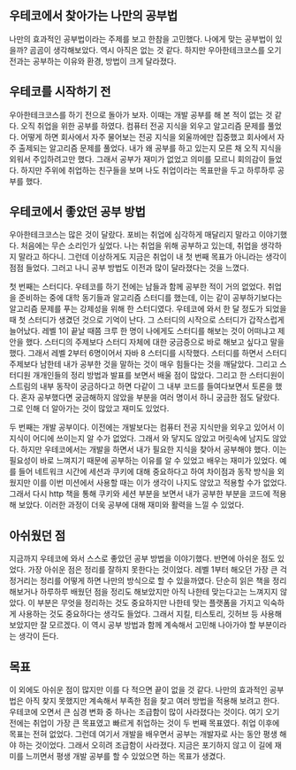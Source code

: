 ## 우테코에서 찾아가는 나만의 공부법

나만의 효과적인 공부법이라는 주제를 보고 한참을 고민했다. 나에게 맞는 공부법이 있을까? 곰곰이 생각해보았다. 역시 아직은 없는 것 같다. 하지만 우아한테크코스를 오기 전과는 공부하는 이유와 환경, 방법이 크게 달라졌다.

## 우테코를 시작하기 전
우아한테크코스를 하기 전으로 돌아가 보자. 이때는 개발 공부를 해 본 적이 없는 것 같다. 오직 취업을 위한 공부를 하였다. 컴퓨터 전공 지식을 외우고 알고리즘 문제를 풀었다. 어떻게 하면 회사에서 자주 물어보는 전공 지식을 외울까에만 집중했고 회사에서 자주 출제되는 알고리즘 문제를 풀었다. 내가 왜 공부를 하고 있는지 모른 채 오직 지식을 외워서 주입하려고만 했다. 그래서 공부가 재미가 없었고 의미를 모르니 회의감이 들었다. 하지만 주위에 취업하는 친구들을 보며 나도 취업이라는 목표만을 두고 하루하루 공부를 했다.

## 우테코에서 좋았던 공부 방법
우아한테크코스는 많은 것이 달랐다. 포비는 취업에 심각하게 매달리지 말라고 이야기했다. 처음에는 무슨 소리인가 싶었다. 나는 취업을 위해 공부하고 있는데, 취업을 생각하지 말라고 하다니. 그런데 이상하게도 지금은 취업이 내 첫 번째 목표가 아니라는 생각이 점점 들었다. 그러고 나니 공부 방법도 이전과 많이 달라졌다는 것을 느꼈다.

첫 번째는 스터디다. 우테코를 하기 전에는 남들과 함께 공부한 적이 거의 없었다. 취업을 준비하는 중에 대학 동기들과 알고리즘 스터디를 했는데, 이는 같이 공부하기보다는 알고리즘 문제를 푸는 강제성을 위해 한 스터디였다. 우테코에 와서 한 달 정도가 되었을 때 첫 스터디가 생겼던 것으로 기억이 난다. 그 스터디의 시작으로 스터디가 갑작스럽게 늘어났다. 레벨 1이 끝날 때쯤 크루 한 명이 나에게도 스터디를 해보는 것이 어떠냐고 제안을 했다. 스터디의 주제보다 스터디 자체에 대한 궁금증으로 바로 해보고 싶다고 말을 했다. 그래서 레벨 2부터 6명이어서 자바 8 스터디를 시작했다. 스터디를 하면서 스터디 주제보다 남한테 내가 공부한 것을 말하는 것이 매우 힘들다는 것을 깨달았다. 그리고 스터디원 개개인들의 정리 방법과 발표를 보면서 배울 점이 많았다. 그리고 한 스터디원이 스트림의 내부 동작이 궁금하다고 하면 다같이 그 내부 코드를 들여다보면서 토론을 했다. 혼자 공부했다면 궁금해하지 않았을 부분을 여러 명이서 하니 궁금한 점도 달랐다. 그로 인해 더 알아가는 것이 많았고 재미도 있었다.

두 번째는 개발 공부이다. 이전에는 개발보다는 컴퓨터 전공 지식만을 외우고 있어서 이 지식이 어디에 쓰이는지 알 수가 없었다. 그래서 와 닿지도 않았고 머릿속에 남지도 않았다. 하지만 우테코에서는 개발을 하면서 내가 필요한 지식을 찾아서 공부해야 했다. 이는 필요성이 바로 느껴지기 때문에 공부하는 이유를 알 수 있었고 배우는 재미가 있었다. 예를 들어 네트워크 시간에 세션과 쿠키에 대해 중요하다고 하여 차이점과 동작 방식을 외웠지만 이를 이번 미션에서 사용할 때는 이가 생각이 나지도 않았고 적용할 수가 없었다. 그래서 다시 http 책을 통해 쿠키와 세션 부분을 보면서 내가 공부한 부분을 코드에 적용해 보았다. 이러한 과정이 더욱 공부에 대해 재미와 활력을 느낄 수 있었다.

## 아쉬웠던 점
지금까지 우테코에 와서 스스로 좋았던 공부 방법을 이야기했다. 반면에 아쉬운 점도 있었다. 가장 아쉬운 점은 정리를 잘하지 못한다는 것이었다. 레벨 1부터 해오던 가장 큰 걱정거리는 정리를 어떻게 하면 나만의 방식으로 할 수 있을까였다. 단순히 읽은 책을 정리해보거나 하루하루 배웠던 점을 정리도 해보았지만 아직 나한테 맞는다고는 느껴지지 않았다. 이 부분은 무엇을 정리하는 것도 중요하지만 나한테 맞는 플랫폼을 가지고 익숙하게 사용하는 것도 중요하다는 생각도 들었다. 그래서 지킬, 티스토리, 깃허브 등 사용해보았지만 잘 모르겠다. 이 역시 공부 방법과 함께 계속해서 고민해 나아가야 할 부분이라는 생각이 든다.

## 목표
이 외에도 아쉬운 점이 많지만 이를 다 적으면 끝이 없을 것 같다. 나만의 효과적인 공부법은 아직 찾지 못했지만 계속해서 부족한 점을 찾고 여러 방법을 적용해 보려고 한다. 우테코에 오면서 큰 심경 변화 중 하나는 조급함이 많이 사라졌다는 것이다. 여기 오기 전에는 취업이 가장 큰 목표였고 빠르게 취업하는 것이 두 번째 목표였다. 취업 이후에 목표는 전혀 없었다. 그런데 여기서 개발을 배우면서 공부는 개발자로 사는 동안 평생 해야 하는 것이었다. 그래서 오히려 조급함이 사라졌다. 지금은 포기하지 않고 이 길에 재미를 느끼면서 평생 개발 공부를 할 수 있었으면 하는 목표가 생겼다.
